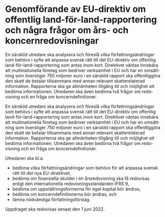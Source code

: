 # Genomförande av EU-direktiv om offentlig land-för-land-rapportering och några frågor om års- och koncern­redovisningar

En särskild utredare ska analysera och föreslå vilka författ­nings­ändringar som behövs i syfte att anpassa svensk rätt till det EU-direktiv om offentlig land-för-land-rapportering som antas inom kort. Direk­tivet väntas innebära att multi­natio­nella företag som bedriver verk­samhet i EU och har en omsätt­ning som överstiger 750 miljoner euro i en särskild rapport ska offentlig­göra den skatt de betalar tillsam­mans med annan relevant skatte­relaterad informa­tion. Rapporterna ska ge allmän­heten tillgång till och möjlig­het att bedöma informa­tionen. Utredaren ska även bedöma två frågor om redo­visning och en fråga om kon­cern­defini­tioner.

En särskild utredare ska analysera och föreslå vilka författ­nings­ändringar som behövs i syfte att anpassa svensk rätt till det EU-direktiv om offentlig land-för-land-rapportering som antas inom kort. Direk­tivet väntas innebära att multi­natio­nella företag som bedriver verk­samhet i EU och har en omsätt­ning som överstiger 750 miljoner euro i en särskild rapport ska offentlig­göra den skatt de betalar tillsam­mans med annan relevant skatte­relaterad informa­tion. Rapporterna ska ge allmän­heten tillgång till och möjlig­het att bedöma informa­tionen. Utredaren ska även bedöma två frågor om redo­visning och en fråga om kon­cern­defini­tioner.

Utredaren ska bl.a.

* bedöma vilka författ­nings­änd­ringar som behövs för att anpassa svensk rätt till det nya EU-direktivet,
* bedöma om finansiella skulder i en års­redo­vis­ning ska få redovisas enligt den inter­natio­nella redovis­nings­stan­darden IFRS 9,
* bedöma om upp­ställ­nings­formerna för eget kapital bör ändras,
* bedöma om koncern­defini­tionerna bör ändras, och
* lämna nödvändiga författ­nings­förslag.

Uppdraget ska redovisas senast den 1 juni 2022.

